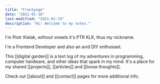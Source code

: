 ```yaml
---
title: "Frontpage"
date: "2021-01-16"
last-modified: "2021-01-19"
description: "Hi! Welcome to my notes."
---
```


I'm Piotr Kielak, without vowels it's PTR KLK, thus my nickname.

I'm a Frontend Developer and also an avid DIY enthusiast.

This [[digital garden]] is a text log of my adventures in programming, computer hardware, and other ideas that spark in my mind. It's a place for my shared [[projects]], [[articles]] and [[loose thoughts]].

Check out [[about]] and [[contact]] pages for more additional info.